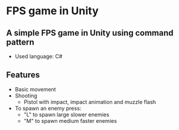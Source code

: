 # FPS game in Unity

## A simple FPS game in Unity using command pattern

- Used language: C#

## Features

- Basic movement
- Shooting
    - Pistol with impact, impact animation and muzzle flash
- To spawn an enemy press:
    - "L" to spawn large slower enemies
    - "M" to spawn medium faster enemies